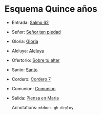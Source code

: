 # Esquema Quince años

- Entrada: [Salmo 62](entrada/salmo_62.md)
- Señor: [Señor ten piedad](senior_ten_piedad/senior_5.md)
- Gloria: [Gloria](gloria/gloria_1.md)
- Aleluya: [Aleluya](aleluya/aleluya_1.md)
- Ofertorio: [Sobre tu altar](ofertorio/te_presentamos_el_vino_y_el_pan.md)
- Santo: [Santo ](santo/santo_3.md)
- Cordero: [Cordero 7](cordero/cordero_7.md)
- Comunion: [Comunion](comunion/permanecer_en_ti.md)
- Salida: [Piensa en Maria](salida/piensa_en_maria.md)

  Annotations:
  `mkdocs gh-deploy`
